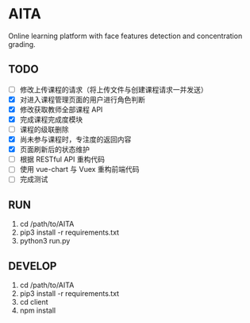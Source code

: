 # AITA

Online learning platform with face features detection and concentration grading.

## TODO

- [ ] 修改上传课程的请求（将上传文件与创建课程请求一并发送）
- [x] 对进入课程管理页面的用户进行角色判断
- [x] 修改获取教师全部课程 API
- [x] 完成课程完成度模块
- [ ] 课程的级联删除
- [x] 尚未参与课程时，专注度的返回内容
- [x] 页面刷新后的状态维护
- [ ] 根据 RESTful API 重构代码
- [ ] 使用 vue-chart 与 Vuex 重构前端代码
- [ ] 完成测试

## RUN

  1. cd /path/to/AITA
  2. pip3 install -r requirements.txt
  3. python3 run.py

## DEVELOP

  1. cd /path/to/AITA
  2. pip3 install -r requirements.txt
  3. cd client
  4. npm install
